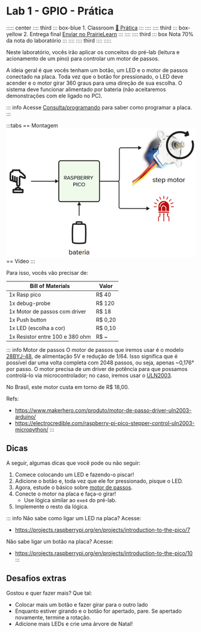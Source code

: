 # Lab 1 - GPIO - Prática <Badge type="info" text="70% da nota de lab" />

::::: center
:::: third 
::: box-blue 1. Classroom
[:memo: Prática](https://classroom.github.com/a/h7l_xyIZ)
:::
::::
:::: third
::: box-yellow 2. Entrega final
[Enviar no PrairieLearn](https://us.prairielearn.com/pl/course_instance/188020)
:::
::::
:::: third
::: box Nota
70% da nota do laboratório
:::
::::
:::: third
::::
:::::

Neste laboratório, vocês irão aplicar os conceitos do pré-lab (leitura e acionamento de um pino) para controlar um motor de passos.

A ideia geral é que vocês tenham um botão, um LED e o motor de passos conectado na placa. Toda vez que o botão for pressionado, o LED deve acender e o motor girar 360 graus para uma direção de sua escolha. O sistema deve funcionar alimentado por bateria (não aceitaremos demonstrações com ele ligado no PC).

::: info
Acesse [Consulta/programando](/guides/pico-debugging) para saber como programar a placa.
:::

:::tabs
== Montagem
![](imgs/lab-gpio-diagrama.png)
== Vídeo
<YouTube id="xx529vCDUPM"/>
:::

Para isso, vocês vão precisar de:

| Bill of Materials               | Valor   |
|---------------------------------|---------|
| 1x Rasp pico                    | R$ 40   |
| 1x debug-probe                  | R$ 120  |
| 1x Motor de passos com driver   | R$ 18   |
| 1x Push button                  | R$ 0,20 |
| 1x LED (escolha a cor)          | R$ 0,10 |
| 1x Resistor entre 100 e 380 ohm | R$ ~    |

::: info Motor de passos
O motor de passos que iremos usar é o modelo [28BYJ-48](https://www.makerhero.com/img/files/download/Datasheet_28BYJ-48.pdf), de alimentação 5V e redução de 1/64. Isso significa que é possível dar uma volta completa com 2048 passos, ou seja, apenas ~0,176° por passo. O motor precisa de um driver de potência para que possamos controlá-lo via microcontrolador; no caso, iremos usar o [ULN2003](https://www.makerhero.com/img/files/download/ULN2003A-Datasheet.pdf).

No Brasil, este motor custa em torno de R$ 18,00.

Refs:

- https://www.makerhero.com/produto/motor-de-passo-driver-uln2003-arduino/
- https://electrocredible.com/raspberry-pi-pico-stepper-control-uln2003-micropython/
:::

## Dicas

A seguir, algumas dicas que você pode ou não seguir:

1. Comece colocando um LED e fazendo-o piscar!
1. Adicione o botão e, toda vez que ele for pressionado, pisque o LED.
1. Agora, estude o básico sobre [motor de passos](https://howtomechatronics.com/tutorials/arduino/stepper-motors-and-arduino-the-ultimate-guide/).
1. Conecte o motor na placa e faça-o girar!
    - Use lógica similar ao `exe4` do pré-lab.
1. Implemente o resto da lógica.

::: info
Não sabe como ligar um LED na placa? Acesse:

- https://projects.raspberrypi.org/en/projects/introduction-to-the-pico/7

Não sabe ligar um botão na placa? Acesse:

- https://projects.raspberrypi.org/en/projects/introduction-to-the-pico/10
:::

## Desafios extras

Gostou e quer fazer mais? Que tal:

- Colocar mais um botão e fazer girar para o outro lado
- Enquanto estiver girando e o botão for apertado, pare. Se apertado novamente, termine a rotação.
- Adicione mais LEDs e crie uma árvore de Natal!
